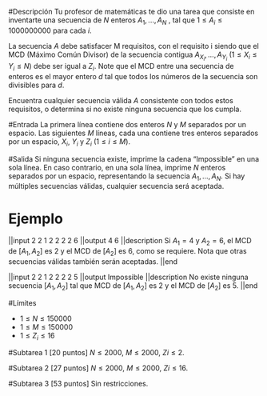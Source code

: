 #Descripción
Tu profesor de matemáticas te dio una tarea que consiste en inventarte una secuencia de $N$ enteros $A_1, . . . , A_N$ , tal que $1 \leq A_i \leq 1 000 000 000$ para cada $i$.

La secuencia $A$ debe satisfacer M requisitos, con el requisito i siendo que el MCD (Máximo Común Divisor) de la secuencia contigua $A_{X_i},…, A_{Y_i}$ $(1 \leq X_i \leq Y_i \leq N)$ debe ser igual a $Z_i$. Note que el MCD entre una secuencia de enteros es el mayor entero $d$ tal que todos los números de la secuencia son divisibles para $d$.

Encuentra cualquier secuencia válida $A$ consistente con todos estos requisitos, o determina si no existe ninguna secuencia que los cumpla.

#Entrada
La primera línea contiene dos enteros $N$ y $M$ separados por un espacio.
Las siguientes $M$ líneas, cada una contiene tres enteros separados por un espacio, $X_i$, $Y_i$ y $Z_i$ $(1 \leq i \leq M)$.

#Salida
Si ninguna secuencia existe, imprime la cadena “Impossible” en una sola línea. En caso contrario, en una sola línea, imprime $N$ enteros separados por un espacio, representando la secuencia $A_1, . . . , A_N$. Si hay múltiples secuencias válidas, cualquier secuencia será aceptada.

# Ejemplo
||input
2 2
1 2 2
2 2 6
||output
4 6
||description
Si $A_1 = 4$ y $A_2 = 6$, el MCD de $[A_1, A_2]$ es 2 y el MCD de $[A_2]$ es 6, como se requiere. Nota que otras secuencias válidas también serán aceptadas.
||end

||input
2 2
1 2 2
2 2 5
||output
Impossible
||description
No existe ninguna secuencia $[A_1, A_2]$ tal que MCD de $[A_1, A_2]$ es 2 y el MCD de $[A_2]$ es 5.
||end


#Límites
- $1 \leq N \leq 150 000$ 
- $1 \leq M \leq 150 000$ 
- $1 \leq Z_i \leq 16$

#Subtarea 1 [20 puntos]
$N \leq 2000$, $M \leq 2000$, $Zi \leq 2$.

#Subtarea 2 [27 puntos]
$N \leq 2000$, $M \leq 2000$, $Zi \leq 16$.

#Subtarea 3 [53 puntos]
Sin restricciones.

